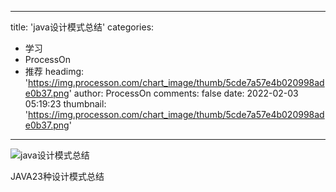 
---
title: 'java设计模式总结'
categories: 
 - 学习
 - ProcessOn
 - 推荐
headimg: 'https://img.processon.com/chart_image/thumb/5cde7a57e4b020998ade0b37.png'
author: ProcessOn
comments: false
date: 2022-02-03 05:19:23
thumbnail: 'https://img.processon.com/chart_image/thumb/5cde7a57e4b020998ade0b37.png'
---

<div>   
<img class="thumb" alt="java设计模式总结" src="https://img.processon.com/chart_image/thumb/5cde7a57e4b020998ade0b37.png" referrerpolicy="no-referrer">
<p>JAVA23种设计模式总结</p>  
</div>
            